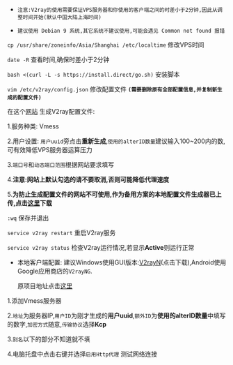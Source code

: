 - `注意:V2ray的使用需要保证VPS服务器和你使用的客户端之间的时差小于2分钟,因此从调整时间开始(默认中国大陆上海时间)`

- `建议使用 Debian 9 系统,其它系统不建议使用,可能会遇见 Common not found 报错`

`cp /usr/share/zoneinfo/Asia/Shanghai /etc/localtime`   修改VPS时间

`date -R`  查看时间,确保时差小于2分钟

`bash <(curl -L -s https://install.direct/go.sh)`  安装脚本

`vim /etc/v2ray/config.json`  修改配置文件 **`(需要删除原有全部配置信息,并复制新生成的配置文件)`**

在这个[网站](https://intmainreturn0.com/v2ray-config-gen/#) 生成V2ray配置文件:

1.服务种类: Vmess

2.用户设置: `用户uuid`旁点击**重新生成**,`使用的alterID数量`建议输入100~200内的数,可有效降低VPS服务器运算压力

3.`端口号`和`动态端口范围`根据网站要求填写

4.**注意:网站上默认勾选的请不要取消,否则可能降低代理速度**

5.**为防止生成配置文件的网站不可使用,作为备用方案的本地配置文件生成器已上传,点击[这里](https://github.com/charlieethan/V2ray-install/releases/download/V2.0/V2RayConfig.zip)下载**

`:wq`  保存并退出

`service v2ray restart`  重启V2ray服务

`service v2ray status`  检查V2ray运行情况,若显示**Active**则运行正常

- 本地客户端配置:
建议Windows使用GUI版本:[V2rayN](https://github.com/charlieethan/V2ray-install/releases/download/V1.0/v2rayN.zip)(点击下载),Android使用Google应用商店的`V2rayNG`.

   原项目地址点击[这里](https://github.com/2dust/v2rayN/releases)

1.添加Vmess服务器

2.`地址`为服务器IP,`用户ID`为刚才生成的**用户uuid**,`额外ID`为**使用的alterID数量**中填写的数字,`加密方式`随意,`传输协议`选择**Kcp**

3.`别名`以下的部分不知道就不填

4.电脑托盘中点击右键并选择`启用Http代理` 测试网络连接
